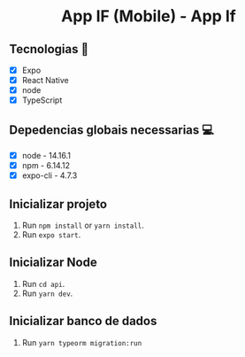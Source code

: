 <h1 align="center">
    App IF (Mobile) - App If
</h1>


## Tecnologias 🚀 

- [x] Expo
- [x] React Native
- [x] node
- [x] TypeScript

## Depedencias globais necessarias 💻

- [x] node - 14.16.1
- [x] npm  - 6.14.12
- [x] expo-cli - 4.7.3 

## Inicializar projeto

1. Run `npm install` or `yarn install`.<br />
2. Run `expo start`.<br />

## Inicializar Node

1. Run `cd api`.<br />
2. Run `yarn dev`.<br />

## Inicializar banco de dados

1. Run `yarn typeorm migration:run` <br />
